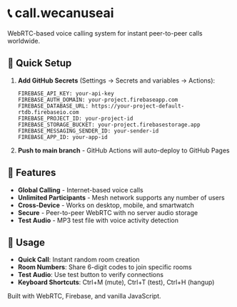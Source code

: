 # 📞 call.wecanuseai

WebRTC-based voice calling system for instant peer-to-peer calls worldwide.

## 🚀 Quick Setup

1. **Add GitHub Secrets** (Settings → Secrets and variables → Actions):

   ```
   FIREBASE_API_KEY: your-api-key
   FIREBASE_AUTH_DOMAIN: your-project.firebaseapp.com
   FIREBASE_DATABASE_URL: https://your-project-default-rtdb.firebaseio.com
   FIREBASE_PROJECT_ID: your-project-id
   FIREBASE_STORAGE_BUCKET: your-project.firebasestorage.app
   FIREBASE_MESSAGING_SENDER_ID: your-sender-id
   FIREBASE_APP_ID: your-app-id
   ```

2. **Push to main branch** - GitHub Actions will auto-deploy to GitHub Pages

## 📱 Features

- **Global Calling** - Internet-based voice calls
- **Unlimited Participants** - Mesh network supports any number of users
- **Cross-Device** - Works on desktop, mobile, and smartwatch
- **Secure** - Peer-to-peer WebRTC with no server audio storage
- **Test Audio** - MP3 test file with voice activity detection

## 🎯 Usage

- **Quick Call**: Instant random room creation
- **Room Numbers**: Share 6-digit codes to join specific rooms
- **Test Audio**: Use test button to verify connections
- **Keyboard Shortcuts**: Ctrl+M (mute), Ctrl+T (test), Ctrl+H (hangup)

Built with WebRTC, Firebase, and vanilla JavaScript.

